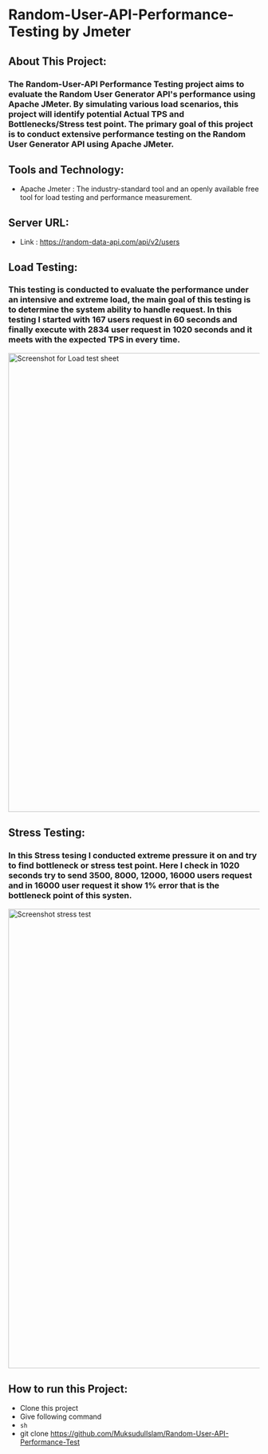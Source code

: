 # Random-User-API-Performance-Testing by Jmeter 

## About This Project:
### The Random-User-API Performance Testing project aims to evaluate the Random User Generator API's performance using Apache JMeter. By simulating various load scenarios, this project will identify potential Actual TPS and Bottlenecks/Stress test point. The primary goal of this project is to conduct extensive performance testing on the Random User Generator API using Apache JMeter.

## Tools and Technology:
- Apache Jmeter : The industry-standard tool and an openly available free tool for load testing and performance measurement.

## Server URL:
- Link :  https://random-data-api.com/api/v2/users

## Load Testing: 
### This testing is conducted to evaluate the performance under an intensive and extreme load, the main goal of this testing is to determine the system ability to handle request. In this testing I started with 167 users request in 60 seconds and finally execute with 2834 user request in 1020 seconds and it meets with the expected TPS in every time.
<img width="918" alt="Screenshot for Load test sheet" src="https://github.com/MuksudulIslam/Random-User-API-Performance-Test/assets/143453305/49ff529c-b93e-4e1c-afa6-b5984aa4415c">

## Stress Testing:
### In this Stress tesing I conducted extreme pressure it on and try to find bottleneck or stress test point. Here I check in 1020 seconds try to send 3500, 8000, 12000, 16000 users request and in 16000 user request it show 1% error that is the bottleneck point of this systen.  
<img width="919" alt="Screenshot stress test " src="https://github.com/MuksudulIslam/Random-User-API-Performance-Test/assets/143453305/b24bba5b-276f-4629-ae9c-f630021c9f82">

## How to run this Project:
- Clone this project
- Give following command
- ```sh```
- git clone https://github.com/MuksudulIslam/Random-User-API-Performance-Test



